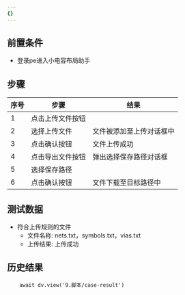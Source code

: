 ```yaml
---
{}
---
```


## 前置条件

- 登录pe进入小电容布局助手

## 步骤

| 序号  | 步骤       | 结果           |
| --- | -------- | ------------ |
| 1   | 点击上传文件按钮 |              |
| 2   | 选择上传文件   | 文件被添加至上传对话框中 |
| 3   | 点击确认按钮   | 文件上传成功       |
| 4   | 点击导出文件按钮 | 弹出选择保存路径对话框  |
| 5   | 选择保存路径   |              |
| 6   | 点击确认按钮   | 文件下载至目标路径中   |

## 测试数据

- 符合上传规则的文件
	- 文件名称: nets.txt，symbols.txt，vias.txt
	- 上传结果: 上传成功

## 历史结果

```dataviewjs
    await dv.view('9.脚本/case-result')
```
